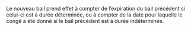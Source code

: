 Le nouveau bail prend effet à compter de l’expiration du bail précédent si celui-ci
est à durée déterminée, ou à compter de la date pour laquelle le congé a été donné si le bail
précédent est à durée indéterminée.